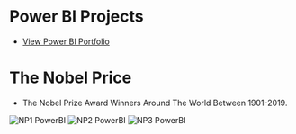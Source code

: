 # Power BI Projects

* [View Power BI Portfolio](https://www.novypro.com/profile_projects/chinniarchana757883)

# The Nobel Price
* The Nobel Prize Award Winners Around The World Between 1901-2019.

![NP1 PowerBI](https://user-images.githubusercontent.com/70010985/173514043-c74a6791-1246-44e9-974d-484ef29019ae.JPG)
![NP2 PowerBI](https://user-images.githubusercontent.com/70010985/173514088-e26eea9a-0c5a-4d1d-879f-b72c3db67008.JPG)
![NP3 PowerBI](https://user-images.githubusercontent.com/70010985/173514122-6fd2bddd-e3e1-46d1-98ac-68e585e2511d.JPG)
